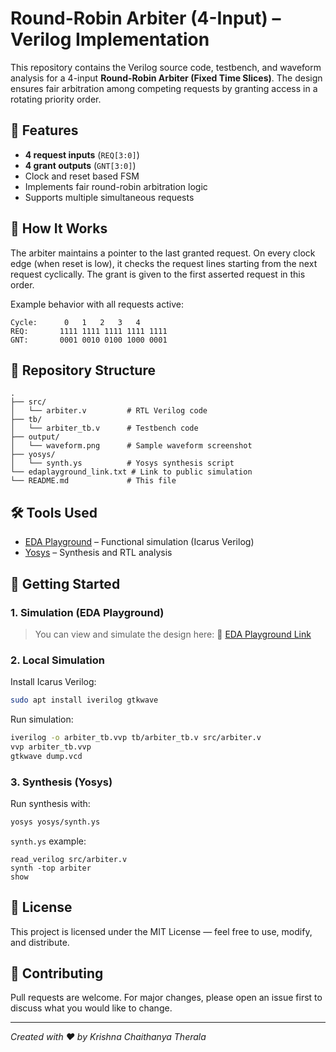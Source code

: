# Round-Robin Arbiter (4-Input) – Verilog Implementation

This repository contains the Verilog source code, testbench, and waveform analysis for a 4-input **Round-Robin Arbiter (Fixed Time Slices)**. The design ensures fair arbitration among competing requests by granting access in a rotating priority order.

## 🔧 Features

* **4 request inputs** (`REQ[3:0]`)
* **4 grant outputs** (`GNT[3:0]`)
* Clock and reset based FSM
* Implements fair round-robin arbitration logic
* Supports multiple simultaneous requests

## 🧠 How It Works

The arbiter maintains a pointer to the last granted request. On every clock edge (when reset is low), it checks the request lines starting from the next request cyclically. The grant is given to the first asserted request in this order.

Example behavior with all requests active:

```
Cycle:      0   1   2   3   4
REQ:       1111 1111 1111 1111 1111
GNT:       0001 0010 0100 1000 0001
```

## 📁 Repository Structure

```
.
├── src/
│   └── arbiter.v         # RTL Verilog code
├── tb/
│   └── arbiter_tb.v      # Testbench code
├── output/
│   └── waveform.png      # Sample waveform screenshot
├── yosys/
│   └── synth.ys          # Yosys synthesis script
└── edaplayground_link.txt # Link to public simulation
└── README.md             # This file
```

## 🛠 Tools Used

* [EDA Playground](https://www.edaplayground.com) – Functional simulation (Icarus Verilog)
* [Yosys](https://yosyshq.net/yosys/) – Synthesis and RTL analysis

## 🚀 Getting Started

### 1. Simulation (EDA Playground)

> You can view and simulate the design here:
> 🔗 [EDA Playground Link](https://www.edaplayground.com/x/9Jdd)

### 2. Local Simulation

Install Icarus Verilog:

```bash
sudo apt install iverilog gtkwave
```

Run simulation:

```bash
iverilog -o arbiter_tb.vvp tb/arbiter_tb.v src/arbiter.v
vvp arbiter_tb.vvp
gtkwave dump.vcd
```

### 3. Synthesis (Yosys)

Run synthesis with:

```bash
yosys yosys/synth.ys
```

`synth.ys` example:

```yosys
read_verilog src/arbiter.v
synth -top arbiter
show
```

## 📌 License

This project is licensed under the MIT License — feel free to use, modify, and distribute.

## 🤝 Contributing

Pull requests are welcome. For major changes, please open an issue first to discuss what you would like to change.

---

*Created with ❤️ by Krishna Chaithanya Therala*
